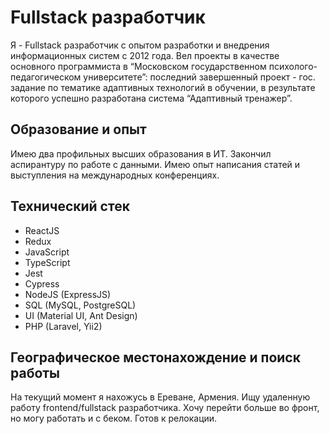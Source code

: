 # Fullstack разработчик

Я - Fullstack разработчик с опытом разработки и внедрения информационных систем c 2012 года. Вел проекты в качестве основного программиста в “Московском государственном психолого-педагогическом университете”: последний завершенный проект - гос. задание по тематике адаптивных технологий в обучении, в результате которого успешно разработана система “Адаптивный тренажер”. 

## Образование и опыт

Имею два профильных высших образования в ИТ. Закончил аспирантуру по работе с данными. Имею опыт написания статей и выступления на международных конференциях.

## Технический стек

- ReactJS
- Redux
- JavaScript
- TypeScript
- Jest
- Cypress
- NodeJS (ExpressJS)
- SQL (MySQL, PostgreSQL)
- UI (Material UI, Ant Design)
- PHP (Laravel, Yii2)

## Географическое местонахождение и поиск работы

На текущий момент я нахожусь в Ереване, Армения. Ищу удаленную работу frontend/fullstack разработчика. Хочу перейти больше во фронт, но могу работать и с беком. Готов к релокации.

